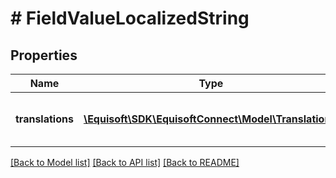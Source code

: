 # # FieldValueLocalizedString

## Properties

Name | Type | Description | Notes
------------ | ------------- | ------------- | -------------
**translations** | [**\Equisoft\SDK\EquisoftConnect\Model\Translation[]**](Translation.md) | Value labels in available languages. |

[[Back to Model list]](../../README.md#models) [[Back to API list]](../../README.md#endpoints) [[Back to README]](../../README.md)

